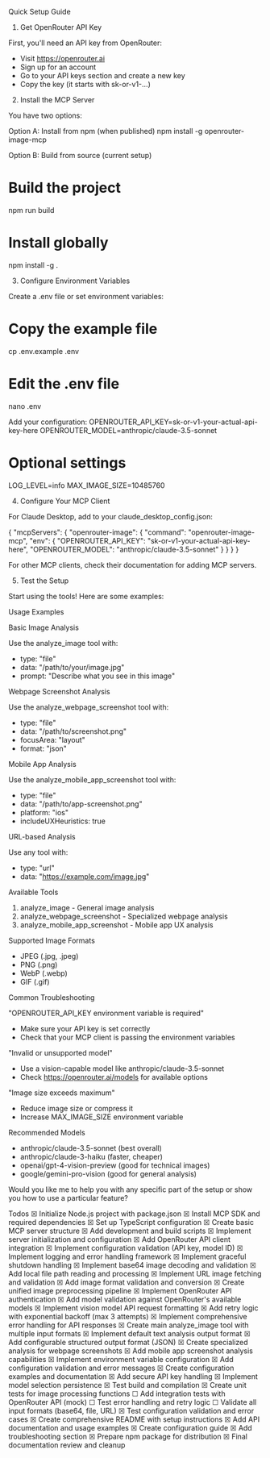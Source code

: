 Quick Setup Guide

  1. Get OpenRouter API Key

  First, you'll need an API key from OpenRouter:
  - Visit https://openrouter.ai
  - Sign up for an account
  - Go to your API keys section and create a new key
  - Copy the key (it starts with sk-or-v1-...)

  2. Install the MCP Server

  You have two options:

  Option A: Install from npm (when published)
  npm install -g openrouter-image-mcp

  Option B: Build from source (current setup)
  # Build the project
  npm run build

  # Install globally
  npm install -g .

  3. Configure Environment Variables

  Create a .env file or set environment variables:

  # Copy the example file
  cp .env.example .env

  # Edit the .env file
  nano .env

  Add your configuration:
  OPENROUTER_API_KEY=sk-or-v1-your-actual-api-key-here
  OPENROUTER_MODEL=anthropic/claude-3.5-sonnet

  # Optional settings
  LOG_LEVEL=info
  MAX_IMAGE_SIZE=10485760

  4. Configure Your MCP Client

  For Claude Desktop, add to your claude_desktop_config.json:

  {
    "mcpServers": {
      "openrouter-image": {
        "command": "openrouter-image-mcp",
        "env": {
          "OPENROUTER_API_KEY": "sk-or-v1-your-actual-api-key-here",
          "OPENROUTER_MODEL": "anthropic/claude-3.5-sonnet"
        }
      }
    }
  }

  For other MCP clients, check their documentation for adding MCP servers.

  5. Test the Setup

  Start using the tools! Here are some examples:

  Usage Examples

  Basic Image Analysis

  Use the analyze_image tool with:
  - type: "file"
  - data: "/path/to/your/image.jpg"
  - prompt: "Describe what you see in this image"

  Webpage Screenshot Analysis

  Use the analyze_webpage_screenshot tool with:
  - type: "file"
  - data: "/path/to/screenshot.png"
  - focusArea: "layout"
  - format: "json"

  Mobile App Analysis

  Use the analyze_mobile_app_screenshot tool with:
  - type: "file"
  - data: "/path/to/app-screenshot.png" 
  - platform: "ios"
  - includeUXHeuristics: true

  URL-based Analysis

  Use any tool with:
  - type: "url"
  - data: "https://example.com/image.jpg"

  Available Tools

  1. analyze_image - General image analysis
  2. analyze_webpage_screenshot - Specialized webpage analysis
  3. analyze_mobile_app_screenshot - Mobile app UX analysis

  Supported Image Formats

  - JPEG (.jpg, .jpeg)
  - PNG (.png)
  - WebP (.webp)
  - GIF (.gif)

  Common Troubleshooting

  "OPENROUTER_API_KEY environment variable is required"
  - Make sure your API key is set correctly
  - Check that your MCP client is passing the environment variables

  "Invalid or unsupported model"
  - Use a vision-capable model like anthropic/claude-3.5-sonnet
  - Check https://openrouter.ai/models for available options

  "Image size exceeds maximum"
  - Reduce image size or compress it
  - Increase MAX_IMAGE_SIZE environment variable

  Recommended Models

  - anthropic/claude-3.5-sonnet (best overall)
  - anthropic/claude-3-haiku (faster, cheaper)
  - openai/gpt-4-vision-preview (good for technical images)
  - google/gemini-pro-vision (good for general analysis)

  Would you like me to help you with any specific part of the setup or show you how to use a particular feature?

  Todos
  ☒ Initialize Node.js project with package.json
  ☒ Install MCP SDK and required dependencies
  ☒ Set up TypeScript configuration
  ☒ Create basic MCP server structure
  ☒ Add development and build scripts
  ☒ Implement server initialization and configuration
  ☒ Add OpenRouter API client integration
  ☒ Implement configuration validation (API key, model ID)
  ☒ Implement logging and error handling framework
  ☒ Implement graceful shutdown handling
  ☒ Implement base64 image decoding and validation
  ☒ Add local file path reading and processing
  ☒ Implement URL image fetching and validation
  ☒ Add image format validation and conversion
  ☒ Create unified image preprocessing pipeline
  ☒ Implement OpenRouter API authentication
  ☒ Add model validation against OpenRouter's available models
  ☒ Implement vision model API request formatting
  ☒ Add retry logic with exponential backoff (max 3 attempts)
  ☒ Implement comprehensive error handling for API responses
  ☒ Create main analyze_image tool with multiple input formats
  ☒ Implement default text analysis output format
  ☒ Add configurable structured output format (JSON)
  ☒ Create specialized analysis for webpage screenshots
  ☒ Add mobile app screenshot analysis capabilities
  ☒ Implement environment variable configuration
  ☒ Add configuration validation and error messages
  ☒ Create configuration examples and documentation
  ☒ Add secure API key handling
  ☒ Implement model selection persistence
  ☒ Test build and compilation
  ☒ Create unit tests for image processing functions
  ☐ Add integration tests with OpenRouter API (mock)
  ☐ Test error handling and retry logic
  ☐ Validate all input formats (base64, file, URL)
  ☒ Test configuration validation and error cases
  ☒ Create comprehensive README with setup instructions
  ☒ Add API documentation and usage examples
  ☒ Create configuration guide
  ☒ Add troubleshooting section
  ☒ Prepare npm package for distribution
  ☒ Final documentation review and cleanup